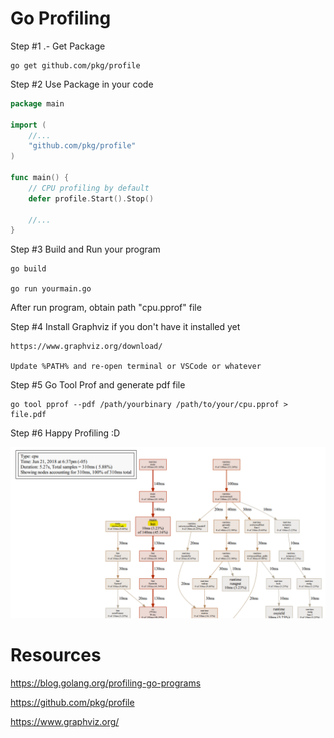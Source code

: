 # Go Profiling


Step #1 .- Get Package


    go get github.com/pkg/profile


Step #2 Use Package in your code

```go
package main

import (
    //...
	"github.com/pkg/profile"
)

func main() {
	// CPU profiling by default
	defer profile.Start().Stop()

    //...
}
```

Step #3 Build and Run your program

    go build

    go run yourmain.go


After run program, obtain path "cpu.pprof" file


Step #4 Install Graphviz if you don't have it installed yet

    https://www.graphviz.org/download/

    Update %PATH% and re-open terminal or VSCode or whatever


Step #5 Go Tool Prof and generate pdf file

    go tool pprof --pdf /path/yourbinary /path/to/your/cpu.pprof > file.pdf

Step #6 Happy Profiling :D

![alt text](./SamplePdf.PNG "Sample Profiling")



# Resources

https://blog.golang.org/profiling-go-programs

https://github.com/pkg/profile

https://www.graphviz.org/